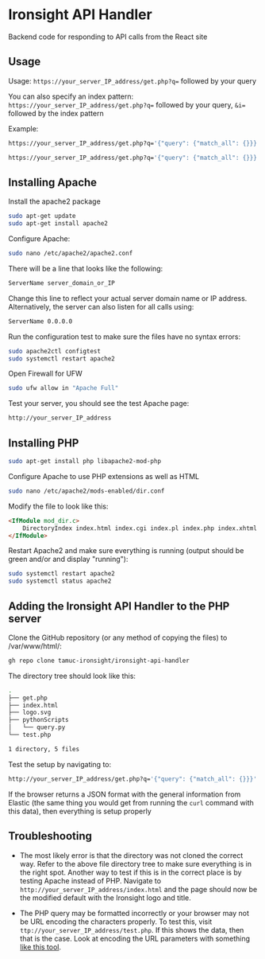 # Ironsight API Handler

Backend code for responding to API calls from the React site

## Usage

Usage: `https://your_server_IP_address/get.php?q=` followed by your query

You can also specify an index pattern: `https://your_server_IP_address/get.php?q=`  followed by your query, `&i=` followed by the index pattern

Example:

```bash
https://your_server_IP_address/get.php?q='{"query": {"match_all": {}}}'
```

```bash
https://your_server_IP_address/get.php?q='{"query": {"match_all": {}}}'&i=metrics-*
```

## Installing Apache

Install the apache2 package

```bash
sudo apt-get update
sudo apt-get install apache2
```

Configure Apache:

```bash
sudo nano /etc/apache2/apache2.conf
```

There will be a line that looks like the following:

```bash
ServerName server_domain_or_IP
```

Change this line to reflect your actual server domain name or IP address. Alternatively, the server can also listen for all calls using:

```bash
ServerName 0.0.0.0
```

Run the configuration test to make sure the files have no syntax errors:

```bash
sudo apache2ctl configtest
sudo systemctl restart apache2
```

Open Firewall for UFW

```bash
sudo ufw allow in "Apache Full"
```

Test your server, you should see the test Apache page:

```bash
http://your_server_IP_address
```

## Installing PHP

```bash
sudo apt-get install php libapache2-mod-php
```

Configure Apache to use PHP extensions as well as HTML

```bash
sudo nano /etc/apache2/mods-enabled/dir.conf
```

Modify the file to look like this:

```html
<IfModule mod_dir.c>
    DirectoryIndex index.html index.cgi index.pl index.php index.xhtml index.htm
</IfModule>
```

Restart Apache2 and make sure everything is running (output should be green and/or and display "running"):

```bash
sudo systemctl restart apache2
sudo systemctl status apache2
```

## Adding the Ironsight API Handler to the PHP server

Clone the GitHub repository (or any method of copying the files) to /var/www/html/:

```bash
gh repo clone tamuc-ironsight/ironsight-api-handler
```

The directory tree should look like this:

```bash
.
├── get.php
├── index.html
├── logo.svg
├── pythonScripts
│   └── query.py
└── test.php

1 directory, 5 files
```

Test the setup by navigating to:

```bash
http://your_server_IP_address/get.php?q='{"query": {"match_all": {}}}'
```

If the browser returns a JSON format with the general information from Elastic (the same thing you would get from running the `curl` command with this data), then everything is setup properly

## Troubleshooting

- The most likely error is that the directory was not cloned the correct way. Refer to the above file directory tree to make sure everything is in the right spot. Another way to test if this is in the correct place is by testing Apache instead of PHP. Navigate to `http://your_server_IP_address/index.html` and the page should now be the modified default with the Ironsight logo and title.

- The PHP query may be formatted incorrectly or your browser may not be URL encoding the characters properly. To test this, visit `ttp://your_server_IP_address/test.php`. If this shows the data, then that is the case. Look at encoding the URL parameters with something [like this tool](https://meyerweb.com/eric/tools/dencoder/).
